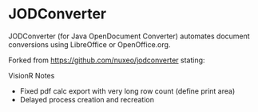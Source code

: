 JODConverter
============

JODConverter (for Java OpenDocument Converter) automates document conversions using LibreOffice or OpenOffice.org.

Forked from https://github.com/nuxeo/jodconverter stating:

VisionR Notes

 - Fixed pdf calc export with very long row count (define print area)
 - Delayed process creation and recreation
 
